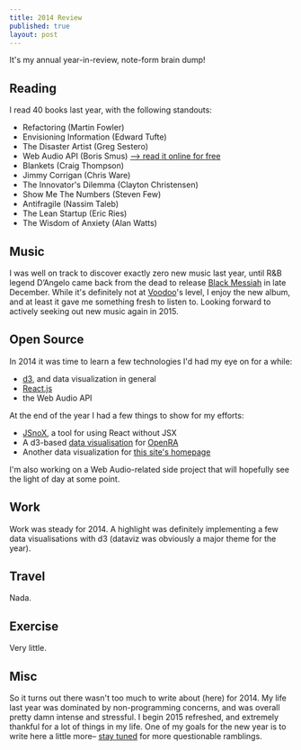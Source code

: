 ```yaml
---
title: 2014 Review
published: true
layout: post
---
```


It's my annual year-in-review, note-form brain dump!

## Reading
I read 40 books last year, with the following standouts:

* Refactoring (Martin Fowler)
* Envisioning Information (Edward Tufte)
* The Disaster Artist (Greg Sestero)
* Web Audio API (Boris Smus) [--> read it online for
free](http://chimera.labs.oreilly.com/books/1234000001552/index.html)
* Blankets (Craig Thompson)
* Jimmy Corrigan (Chris Ware)
* The Innovator's Dilemma (Clayton Christensen)
* Show Me The Numbers (Steven Few)
* Antifragile (Nassim Taleb)
* The Lean Startup (Eric Ries)
* The Wisdom of Anxiety (Alan Watts)


## Music
I was well on track to discover exactly zero new music last year, until
R&B legend D’Angelo came back from the dead to release [Black
Messiah](http://en.wikipedia.org/wiki/Black_Messiah_%28album%29) in late December.
While it's definitely not at
[Voodoo](http://en.wikipedia.org/wiki/Voodoo_(D%27Angelo_album))'s level,
I enjoy the new album, and at least it gave me something fresh to listen to.
Looking forward to actively seeking out new music again in 2015.


## Open Source
In 2014 it was time to learn a few technologies I'd had my eye on for a while:

* [d3](http://d3js.org/), and data visualization in general
* [React.js](http://github.com/facebook/react)
* the Web Audio API

At the end of the year I had a few things to show for my efforts:

* [JSnoX](https://github.com/af/JSnoX), a tool for using React without JSX
* A d3-based [data visualisation](http://aaronfranks.com/openra_chart) for
[OpenRA](http://openra.net)
* Another data visualization for [this site's homepage](http://aaronfranks.com)

I'm also working on a Web Audio-related side project that will hopefully see the
light of day at some point.


## Work
Work was steady for 2014. A highlight was definitely implementing a few data
visualisations with d3 (dataviz was obviously a major theme for the year).


## Travel
Nada.


## Exercise
Very little.


## Misc
So it turns out there wasn't too much to write about (here) for 2014. My life last year
was dominated by non-programming concerns, and was overall pretty damn intense and
stressful. I begin 2015 refreshed, and extremely thankful for a lot of
things in my life. One of my goals for the new year is to write here a little more–
[stay tuned](/atom.xml) for more questionable ramblings.
